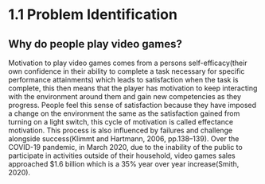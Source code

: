# 1.1 Problem Identification

## Why do people play video games?

Motivation to play video games comes from a persons self-efficacy(their own confidence in their ability to complete a task necessary for specific performance attainments) which leads to satisfaction when the task is complete, this then means that the player has motivation to keep interacting with the environment around them and gain new competencies as they progress.  People feel this sense of satisfaction because they have imposed a change on the environment the same as the satisfaction gained from turning on a light switch, this cycle of motivation is called effectance motivation.  This process is also influenced by failures and challenge alongside success(Klimmt and Hartmann, 2006, pp.138–139).  Over the COVID-19 pandemic, in March 2020, due to the inability of the public to participate in activities outside of their household, video games sales approached $1.6 billion which is a 35% year over year increase(Smith, 2020).
